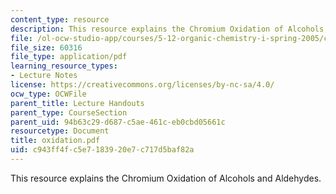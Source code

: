 ```yaml
---
content_type: resource
description: This resource explains the Chromium Oxidation of Alcohols and Aldehydes.
file: /ol-ocw-studio-app/courses/5-12-organic-chemistry-i-spring-2005/c943ff4fc5e7183920e7c717d5baf82a_oxidation.pdf
file_size: 60316
file_type: application/pdf
learning_resource_types:
- Lecture Notes
license: https://creativecommons.org/licenses/by-nc-sa/4.0/
ocw_type: OCWFile
parent_title: Lecture Handouts
parent_type: CourseSection
parent_uid: 94b63c29-d687-c5ae-461c-eb0cbd05661c
resourcetype: Document
title: oxidation.pdf
uid: c943ff4f-c5e7-1839-20e7-c717d5baf82a
---
```

This resource explains the Chromium Oxidation of Alcohols and Aldehydes.